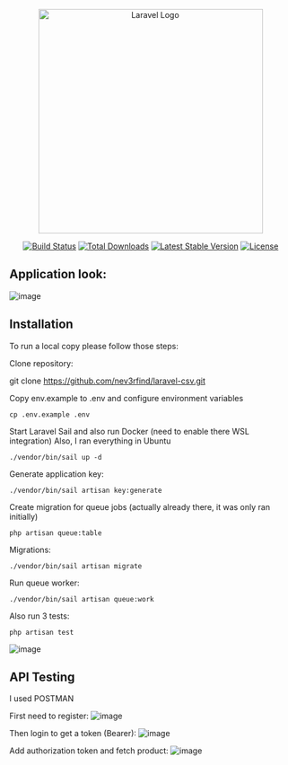 <p align="center"><a href="https://laravel.com" target="_blank"><img src="https://raw.githubusercontent.com/laravel/art/master/logo-lockup/5%20SVG/2%20CMYK/1%20Full%20Color/laravel-logolockup-cmyk-red.svg" width="400" alt="Laravel Logo"></a></p>

<p align="center">
<a href="https://github.com/laravel/framework/actions"><img src="https://github.com/laravel/framework/workflows/tests/badge.svg" alt="Build Status"></a>
<a href="https://packagist.org/packages/laravel/framework"><img src="https://img.shields.io/packagist/dt/laravel/framework" alt="Total Downloads"></a>
<a href="https://packagist.org/packages/laravel/framework"><img src="https://img.shields.io/packagist/v/laravel/framework" alt="Latest Stable Version"></a>
<a href="https://packagist.org/packages/laravel/framework"><img src="https://img.shields.io/packagist/l/laravel/framework" alt="License"></a>
</p>

## Application look:
![image](https://github.com/nev3rfind/laravel-csv/assets/57880277/0815d20b-fd80-4d02-bd5f-cb9536b760b0)


## Installation

To run a local copy please follow those steps:

Clone repository:

git clone https://github.com/nev3rfind/laravel-csv.git

Copy env.example to .env and configure environment variables

```
cp .env.example .env

```

Start Laravel Sail and also run Docker (need to enable there WSL integration)
Also, I ran everything in Ubuntu

```
./vendor/bin/sail up -d

```

Generate application key:

```
./vendor/bin/sail artisan key:generate
```

Create migration for queue jobs (actually already there, it was only ran initially)

```
php artisan queue:table
```

Migrations:

```
./vendor/bin/sail artisan migrate
```

Run queue worker:

```
./vendor/bin/sail artisan queue:work
```

Also run 3 tests:

```
php artisan test
```

![image](https://github.com/nev3rfind/laravel-csv/assets/57880277/e8920dfa-0d18-4273-a2db-616d1574d81e)


## API Testing

I used POSTMAN

First need to register:
![image](https://github.com/nev3rfind/laravel-csv/assets/57880277/71252f11-06a5-46c0-b8db-3c8a03bdb5a8)

Then login to get a token (Bearer):
![image](https://github.com/nev3rfind/laravel-csv/assets/57880277/a2032db9-9a79-4fc0-b0f4-e3f2bb76fefd)

Add authorization token and fetch product:
![image](https://github.com/nev3rfind/laravel-csv/assets/57880277/70d6fa77-ae9a-48a1-b558-3ffed55ff62f)


